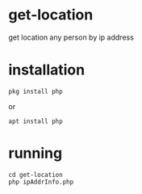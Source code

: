 # get-location
get location any person by ip address 

# installation 
```
pkg install php
```
or
```
apt install php
```

# running
```
cd get-location
php ipAddrInfo.php
```

